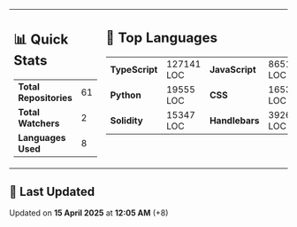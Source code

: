 <table><tr>
<td valign='top'>
<h2>📊 Quick Stats</h2>
<table>
<tr><td><b>Total Repositories</b></td><td>61</td></tr>
<tr><td><b>Total Watchers</b></td><td>2</td></tr>
<tr><td><b>Languages Used</b></td><td>8</td></tr>
</table>
</td>
<td valign='top'>
<h2>📝 Top Languages</h2>
<table>
<tr><td><b>TypeScript</b></td><td>127141 LOC</td><td><b>JavaScript</b></td><td>86513 LOC</td></tr>
<tr><td><b>Python</b></td><td>19555 LOC</td><td><b>CSS</b></td><td>16537 LOC</td></tr>
<tr><td><b>Solidity</b></td><td>15347 LOC</td><td><b>Handlebars</b></td><td>3926 LOC</td></tr>
</table>
</td>
</tr></table>

<h2>📅 Last Updated</h2>

Updated on <b>15 April 2025</b> at <b>12:05 AM</b> (+8)
